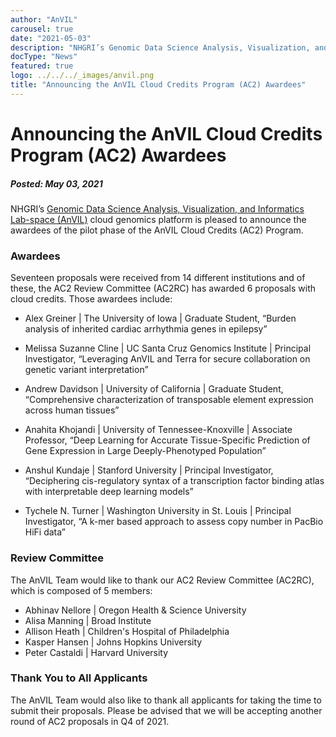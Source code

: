```yaml
---
author: "AnVIL"
carousel: true
date: "2021-05-03"
description: "NHGRI’s Genomic Data Science Analysis, Visualization, and Informatics Lab-space (AnVIL) cloud genomics platform is pleased to announce the awardees for the AnVIL Cloud Credits Program (AC2)."
docType: "News"
featured: true
logo: ../../../_images/anvil.png
title: "Announcing the AnVIL Cloud Credits Program (AC2) Awardees"
---
```


# Announcing the AnVIL Cloud Credits Program (AC2) Awardees
##### Posted: May 03, 2021

NHGRI’s [Genomic Data Science Analysis, Visualization, and Informatics Lab-space (AnVIL)](https://www.genome.gov/Funded-Programs-Projects/Computational-Genomics-and-Data-Science-Program/Genomic-Analysis-Visualization-Informatics-Lab-space-AnVIL) cloud genomics platform is pleased to announce the awardees of the pilot phase of the AnVIL Cloud Credits (AC2) Program.

### Awardees


Seventeen proposals were received from 14 different institutions and of these, the AC2 Review Committee (AC2RC) has awarded 6 proposals with cloud credits. Those awardees include:

- Alex Greiner | The University of Iowa | Graduate Student, “Burden analysis of inherited cardiac arrhythmia genes in epilepsy”

- Melissa Suzanne Cline | UC Santa Cruz Genomics Institute | Principal Investigator, “Leveraging AnVIL and Terra for secure collaboration on genetic variant interpretation”

- Andrew Davidson | University of California | Graduate Student, “Comprehensive characterization of transposable element expression across human tissues”

- Anahita Khojandi | University of Tennessee-Knoxville | Associate Professor, “Deep Learning for Accurate Tissue-Specific Prediction of Gene Expression in Large Deeply-Phenotyped Population”

- Anshul Kundaje | Stanford University | Principal Investigator, “Deciphering cis-regulatory syntax of a transcription factor binding atlas with interpretable deep learning models”

- Tychele N. Turner | Washington University in St. Louis | Principal Investigator, “A k-mer based approach to assess copy number in PacBio HiFi data”

### Review Committee

The AnVIL Team would like to thank our AC2 Review Committee (AC2RC), which is composed of 5 members:

- Abhinav Nellore | Oregon Health & Science University
- Alisa Manning | Broad Institute
- Allison Heath | Children's Hospital of Philadelphia
- Kasper Hansen | Johns Hopkins University
- Peter Castaldi | Harvard University

### Thank You to All Applicants
The AnVIL Team would also like to thank all applicants for taking the time to submit their proposals. Please be advised that we will be accepting another round of AC2 proposals in Q4 of 2021.
